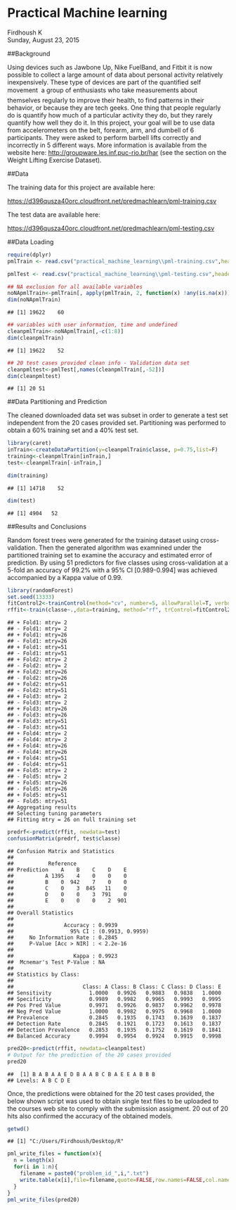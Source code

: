 # Practical Machine learning
Firdhoush K  
Sunday, August 23, 2015  

##Background


Using devices such as Jawbone Up, Nike FuelBand, and Fitbit it is now possible to collect a large amount of data about personal activity relatively inexpensively. These type of devices are part of the quantified self movement  a group of enthusiasts who take measurements about themselves regularly to improve their health, to find patterns in their behavior, or because they are tech geeks. One thing that people regularly do is quantify how much of a particular activity they do, but they rarely quantify how well they do it. In this project, your goal will be to use data from accelerometers on the belt, forearm, arm, and dumbell of 6 participants. They were asked to perform barbell lifts correctly and incorrectly in 5 different ways. More information is available from the website here: http://groupware.les.inf.puc-rio.br/har (see the section on the Weight Lifting Exercise Dataset). 

##Data 


The training data for this project are available here: 

https://d396qusza40orc.cloudfront.net/predmachlearn/pml-training.csv

The test data are available here: 

https://d396qusza40orc.cloudfront.net/predmachlearn/pml-testing.csv

##Data Loading


```r
require(dplyr) 
pmlTrain <- read.csv("practical_machine_learning\\pml-training.csv",header=T, na.strings=c("NA", "#DIV/0!"))

pmlTest <- read.csv("practical_machine_learning\\pml-testing.csv",header=T, na.strings=c("NA", "#DIV/0!"))

## NA exclusion for all available variables
noNApmlTrain<-pmlTrain[, apply(pmlTrain, 2, function(x) !any(is.na(x)))] 
dim(noNApmlTrain)
```

```
## [1] 19622    60
```

```r
## variables with user information, time and undefined
cleanpmlTrain<-noNApmlTrain[,-c(1:8)]
dim(cleanpmlTrain)
```

```
## [1] 19622    52
```

```r
## 20 test cases provided clean info - Validation data set
cleanpmltest<-pmlTest[,names(cleanpmlTrain[,-52])]
dim(cleanpmltest)
```

```
## [1] 20 51
```

##Data Partitioning and Prediction 

The cleaned downloaded data set was subset in order to generate a test set independent from the 20 cases provided set. Partitioning was performed to obtain a 60% training set and a 40% test set.


```r
library(caret)
inTrain<-createDataPartition(y=cleanpmlTrain$classe, p=0.75,list=F)
training<-cleanpmlTrain[inTrain,] 
test<-cleanpmlTrain[-inTrain,] 

dim(training)
```

```
## [1] 14718    52
```

```r
dim(test)
```

```
## [1] 4904   52
```

##Results and Conclusions

Random forest trees were generated for the training dataset using cross-validation. Then the generated algorithm was examnined under the partitioned training set to examine the accuracy and estimated error of prediction. By using 51 predictors for five classes using cross-validation at a 5-fold an accuracy of 99.2% with a 95% CI [0.989-0.994] was achieved accompanied by a Kappa value of 0.99.


```r
library(randomForest)
set.seed(13333)
fitControl2<-trainControl(method="cv", number=5, allowParallel=T, verbose=T)
rffit<-train(classe~.,data=training, method="rf", trControl=fitControl2, verbose=F)
```

```
## + Fold1: mtry= 2 
## - Fold1: mtry= 2 
## + Fold1: mtry=26 
## - Fold1: mtry=26 
## + Fold1: mtry=51 
## - Fold1: mtry=51 
## + Fold2: mtry= 2 
## - Fold2: mtry= 2 
## + Fold2: mtry=26 
## - Fold2: mtry=26 
## + Fold2: mtry=51 
## - Fold2: mtry=51 
## + Fold3: mtry= 2 
## - Fold3: mtry= 2 
## + Fold3: mtry=26 
## - Fold3: mtry=26 
## + Fold3: mtry=51 
## - Fold3: mtry=51 
## + Fold4: mtry= 2 
## - Fold4: mtry= 2 
## + Fold4: mtry=26 
## - Fold4: mtry=26 
## + Fold4: mtry=51 
## - Fold4: mtry=51 
## + Fold5: mtry= 2 
## - Fold5: mtry= 2 
## + Fold5: mtry=26 
## - Fold5: mtry=26 
## + Fold5: mtry=51 
## - Fold5: mtry=51 
## Aggregating results
## Selecting tuning parameters
## Fitting mtry = 26 on full training set
```

```r
predrf<-predict(rffit, newdata=test)
confusionMatrix(predrf, test$classe)
```

```
## Confusion Matrix and Statistics
## 
##           Reference
## Prediction    A    B    C    D    E
##          A 1395    4    0    0    0
##          B    0  942    7    0    0
##          C    0    3  845   11    0
##          D    0    0    3  791    0
##          E    0    0    0    2  901
## 
## Overall Statistics
##                                           
##                Accuracy : 0.9939          
##                  95% CI : (0.9913, 0.9959)
##     No Information Rate : 0.2845          
##     P-Value [Acc > NIR] : < 2.2e-16       
##                                           
##                   Kappa : 0.9923          
##  Mcnemar's Test P-Value : NA              
## 
## Statistics by Class:
## 
##                      Class: A Class: B Class: C Class: D Class: E
## Sensitivity            1.0000   0.9926   0.9883   0.9838   1.0000
## Specificity            0.9989   0.9982   0.9965   0.9993   0.9995
## Pos Pred Value         0.9971   0.9926   0.9837   0.9962   0.9978
## Neg Pred Value         1.0000   0.9982   0.9975   0.9968   1.0000
## Prevalence             0.2845   0.1935   0.1743   0.1639   0.1837
## Detection Rate         0.2845   0.1921   0.1723   0.1613   0.1837
## Detection Prevalence   0.2853   0.1935   0.1752   0.1619   0.1841
## Balanced Accuracy      0.9994   0.9954   0.9924   0.9915   0.9998
```

```r
pred20<-predict(rffit, newdata=cleanpmltest)
# Output for the prediction of the 20 cases provided
pred20
```

```
##  [1] B A B A A E D B A A B C B A E E A B B B
## Levels: A B C D E
```
Once, the predictions were obtained for the 20 test cases provided, the below shown script was used to obtain single text files to be uploaded to the courses web site to comply with the submission assigment. 20 out of 20 hits also confirmed the accuracy of the obtained models.


```r
getwd()
```

```
## [1] "C:/Users/Firdhoush/Desktop/R"
```

```r
pml_write_files = function(x){
  n = length(x)
  for(i in 1:n){
    filename = paste0("problem_id_",i,".txt")
    write.table(x[i],file=filename,quote=FALSE,row.names=FALSE,col.names=FALSE)
  }
}
pml_write_files(pred20)
```
